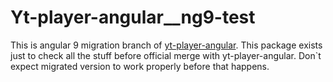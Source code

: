 # Yt-player-angular\_\_ng9-test

This is angular 9 migration branch of [yt-player-angular](https://www.npmjs.com/package/yt-player-angular). This package exists just to check all the stuff before official merge with yt-player-angular. Don`t expect migrated version to work properly before that happens.
